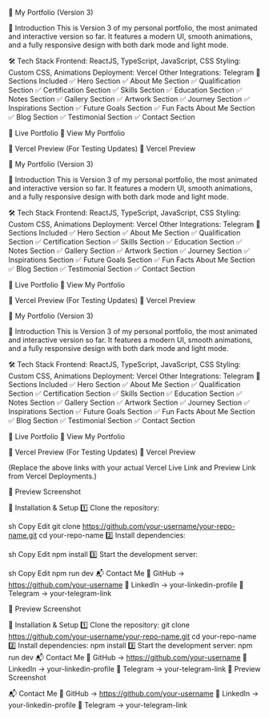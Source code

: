 🚀 My Portfolio (Version 3)

🌟 Introduction
This is Version 3 of my personal portfolio, the most animated and interactive version so far. It features a modern UI, smooth animations, and a fully responsive design with both dark mode and light mode.

🛠️ Tech Stack
Frontend: ReactJS, TypeScript, JavaScript, CSS
Styling: Custom CSS, Animations
Deployment: Vercel
Other Integrations: Telegram
📂 Sections Included
✅ Hero Section
✅ About Me Section
✅ Qualification Section
✅ Certification Section
✅ Skills Section
✅ Education Section
✅ Notes Section
✅ Gallery Section
✅ Artwork Section
✅ Journey Section
✅ Inspirations Section
✅ Future Goals Section
✅ Fun Facts About Me Section
✅ Blog Section
✅ Testimonial Section
✅ Contact Section

🚀 Live Portfolio
🔗 View My Portfolio

🔎 Vercel Preview (For Testing Updates)
🔗 Vercel Preview

🚀 My Portfolio (Version 3)

🌟 Introduction
This is Version 3 of my personal portfolio, the most animated and interactive version so far. It features a modern UI, smooth animations, and a fully responsive design with both dark mode and light mode.

🛠️ Tech Stack
Frontend: ReactJS, TypeScript, JavaScript, CSS
Styling: Custom CSS, Animations
Deployment: Vercel
Other Integrations: Telegram
📂 Sections Included
✅ Hero Section
✅ About Me Section
✅ Qualification Section
✅ Certification Section
✅ Skills Section
✅ Education Section
✅ Notes Section
✅ Gallery Section
✅ Artwork Section
✅ Journey Section
✅ Inspirations Section
✅ Future Goals Section
✅ Fun Facts About Me Section
✅ Blog Section
✅ Testimonial Section
✅ Contact Section

🚀 Live Portfolio
🔗 View My Portfolio

🔎 Vercel Preview (For Testing Updates)
🔗 Vercel Preview

🚀 My Portfolio (Version 3)

🌟 Introduction
This is Version 3 of my personal portfolio, the most animated and interactive version so far. It features a modern UI, smooth animations, and a fully responsive design with both dark mode and light mode.

🛠️ Tech Stack
Frontend: ReactJS, TypeScript, JavaScript, CSS
Styling: Custom CSS, Animations
Deployment: Vercel
Other Integrations: Telegram
📂 Sections Included
✅ Hero Section
✅ About Me Section
✅ Qualification Section
✅ Certification Section
✅ Skills Section
✅ Education Section
✅ Notes Section
✅ Gallery Section
✅ Artwork Section
✅ Journey Section
✅ Inspirations Section
✅ Future Goals Section
✅ Fun Facts About Me Section
✅ Blog Section
✅ Testimonial Section
✅ Contact Section

🚀 Live Portfolio
🔗 View My Portfolio

🔎 Vercel Preview (For Testing Updates)
🔗 Vercel Preview

(Replace the above links with your actual Vercel Live Link and Preview Link from Vercel Deployments.)

📸 Preview Screenshot

🔧 Installation & Setup
1️⃣ Clone the repository:

sh
Copy
Edit
git clone https://github.com/your-username/your-repo-name.git
cd your-repo-name
2️⃣ Install dependencies:

sh
Copy
Edit
npm install
3️⃣ Start the development server:

sh
Copy
Edit
npm run dev
📬 Contact Me
🔹 GitHub → https://github.com/your-username
🔹 LinkedIn → your-linkedin-profile
🔹 Telegram → your-telegram-link

📸 Preview Screenshot

🔧 Installation & Setup
1️⃣ Clone the repository:
git clone https://github.com/your-username/your-repo-name.git
cd your-repo-name
2️⃣ Install dependencies:
npm install
3️⃣ Start the development server:
npm run dev
📬 Contact Me
🔹 GitHub → https://github.com/your-username
🔹 LinkedIn → your-linkedin-profile
🔹 Telegram → your-telegram-link
📸 Preview Screenshot

📬 Contact Me
🔹 GitHub → https://github.com/your-username
🔹 LinkedIn → your-linkedin-profile
🔹 Telegram → your-telegram-link
